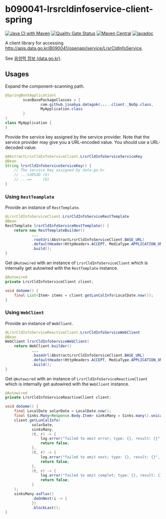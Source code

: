 # b090041-lrsrcldinfoservice-client-spring

[![Java CI with Maven](https://github.com/jinahya/datagokr-api-b090041-lrsrcldinfoservice-client-spring/workflows/Java%20CI%20with%20Maven/badge.svg)](https://github.com/jinahya/datagokr-api-b090041-lrsrcldinfoservice-client-spring/actions)
[![Quality Gate Status](https://sonarcloud.io/api/project_badges/measure?project=jinahya_datagokr-api-b090041-lrsrcldinfoservice-client-spring&metric=alert_status)](https://sonarcloud.io/dashboard?id=jinahya_datagokr-api-b090041-lrsrcldinfoservice-client-spring)
[![Maven Central](https://img.shields.io/maven-central/v/com.github.jinahya/datagokr-api-b090041-lrsrcldinfoservice-client-spring)](https://search.maven.org/search?q=a:datagokr-api-b090041-lrsrcldinfoservice-client-spring)
[![javadoc](https://javadoc.io/badge2/com.github.jinahya/datagokr-api-b090041-lrsrcldinfoservice-client-spring/javadoc.svg)](https://javadoc.io/doc/com.github.jinahya/datagokr-api-b090041-lrsrcldinfoservice-client-spring)

A client library for accessing http://apis.data.go.kr/B090041/openapi/service/LrsrCldInfoService.

See [음양력 정보 (data.go.kr)](https://www.data.go.kr/data/15012679/openapi.do).

## Usages

Expand the component-scanning path.

```java
@SpringBootApplication(
        scanBasePackageClasses = {
                com.github.jinahya.datagokr.....client._NoOp.class,
                MyApplication.class
        }
)
class MyApplication {
}
```

Provide the service key assigned by the service provider. Note that the service provider may give you a URL-encoded value. You should use a URL-decoded value.

```java
@AbstractLrsrCldInfoServiceClient.LrsrCldInfoServiceServiceKey
@Bean
String lrsrCldInfoServiceServiceKey() {
    // The service key assigned by data.go.kr
    // ...%3D%3D (X)
    // ...==     (O)
}
```

### Using `RestTeamplate`

Provide an instance of `RestTemplate`.

```java
@LrsrCldInfoServiceClient.LrsrCldInfoServiceRestTemplate
@Bean
RestTemplate lrsrCldInfoServiceRestTemplate() {
    return new RestTemplateBuilder()
            ...
            .rootUri(AbstractLrsrCldInfoServiceClient.BASE_URL)
            .defaultHeader(HttpHeaders.ACCEPT, MediaType.APPLICATION_XML_VALUE)
            .build();
}
```

Get `@Autowired` with an instance of `LrsrCldInfoServiceClient` which is internally get autowired with the `RestTemplate` instance.

```java
@Autowired
private LrsrCldInfoServiceClient client;

void doSome() {
    final List<Item> items = client.getLunCalInfo(LocalDate.now());
}
```

### Using `WebClient`

Provide an instance of `WebClient`.

```java
@LrsrCldInfoServiceReactiveClient.LrsrCldInfoServiceWebClient
@Bean
WebClient lrsrCldInfoServiceWebClient(
    return WebClient.builder()
            ...
            .baseUrl(AbstractLrsrCldInfoServiceClient.BASE_URL)
            .defaultHeader(HttpHeaders.ACCEPT, MediaType.APPLICATION_XML_VALUE)
            .build();
}
```

Get `@Autowired` with an instance of `LrsrCldInfoServiceReactiveClient` which is internally get autowired with the `WebClient` instance.

```java
@Autowired
private LrsrCldInfoServiceReactiveClient client;

void doSome() {
    final LocalDate solarDate = LocalDate.now();
    final Sinks.Many<Response.Body.Item> sinksMany = Sinks.many().unicast().onBackpressureBuffer();
    client.getLunCalInfo(
            solarDate,
            sinksMany,
            (t, r) -> {
                log.error("failed to emit error; type: {}, result: {}", t, r);
                return false;
            },
            (t, r) -> {
                log.error("failed to emit next; type: {}, result: {}", t, r);
                return false;
            },
            (t, r) -> {
                log.error("failed to emit complet; type: {}, result: {}", t, r);
                return false;
            }
    );
    sinksMany.asFlux()
            .doOnNext(i -> {
            })
            .blockLast();
}
```
